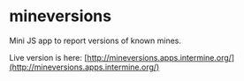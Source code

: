 # mineversions
Mini JS app to report versions of known mines.

Live version is here: [http://mineversions.apps.intermine.org/](http://mineversions.apps.intermine.org/)
